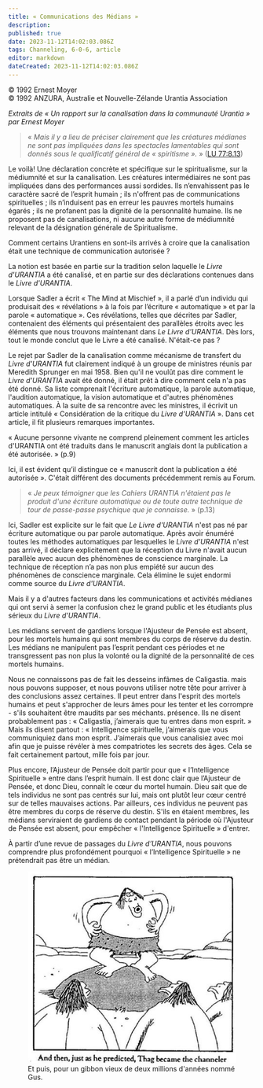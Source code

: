```yaml
---
title: « Communications des Médians »
description: 
published: true
date: 2023-11-12T14:02:03.086Z
tags: Channeling, 6-0-6, article
editor: markdown
dateCreated: 2023-11-12T14:02:03.086Z
---
```



<p class="v-card v-sheet theme--light gray lighten-3 px-2 py-1">© 1992 Ernest Moyer<br>© 1992 ANZURA, Australie et Nouvelle-Zélande Urantia Association</p>


_Extraits de « Un rapport sur la canalisation dans la communauté Urantia » par Ernest Moyer_

> « _Mais il y a lieu de préciser clairement que les créatures médianes ne sont pas impliquées dans les spectacles lamentables qui sont donnés sous le qualificatif général de « spiritisme »._ » ([LU 77:8.13](/fr/The_Urantia_Book/77#p8_13))

Le voilà! Une déclaration concrète et spécifique sur le spiritualisme, sur la médiumnité et sur la canalisation. Les créatures intermédiaires ne sont pas impliquées dans des performances aussi sordides. Ils n’envahissent pas le caractère sacré de l’esprit humain ; ils n'offrent pas de communications spirituelles ; ils n’induisent pas en erreur les pauvres mortels humains égarés ; ils ne profanent pas la dignité de la personnalité humaine. Ils ne proposent pas de canalisations, ni aucune autre forme de médiumnité relevant de la désignation générale de Spiritualisme.

Comment certains Urantiens en sont-ils arrivés à croire que la canalisation était une technique de communication autorisée ?

La notion est basée en partie sur la tradition selon laquelle le _Livre d'URANTIA_ a été canalisé, et en partie sur des déclarations contenues dans le _Livre d'URANTIA_.

Lorsque Sadler a écrit « The Mind at Mischief », il a parlé d’un individu qui produisait des « révélations » à la fois par l’écriture « automatique » et par la parole « automatique ». Ces révélations, telles que décrites par Sadler, contenaient des éléments qui présentaient des parallèles étroits avec les éléments que nous trouvons maintenant dans _Le Livre d'URANTIA_. Dès lors, tout le monde conclut que le Livre a été canalisé. N'était-ce pas ?

Le rejet par Sadler de la canalisation comme mécanisme de transfert du _Livre d'URANTIA_ fut clairement indiqué à un groupe de ministres réunis par Meredith Sprunger en mai 1958. Bien qu'il ne voulût pas dire comment le _Livre d'URANTIA_ avait été donné, il était prêt à dire comment cela n'a pas été donné. Sa liste comprenait l'écriture automatique, la parole automatique, l'audition automatique, la vision automatique et d'autres phénomènes automatiques. À la suite de sa rencontre avec les ministres, il écrivit un article intitulé « Considération de la critique du _Livre d’URANTIA_ ». Dans cet article, il fit plusieurs remarques importantes.

« Aucune personne vivante ne comprend pleinement comment les articles d'URANTIA ont été traduits dans le manuscrit anglais dont la publication a été autorisée. » (p.9)

Ici, il est évident qu’il distingue ce « manuscrit dont la publication a été autorisée ». C'était différent des documents précédemment remis au Forum.

> « _Je peux témoigner que les Cahiers URANTIA n'étaient pas le produit d'une écriture automatique ou de toute autre technique de tour de passe-passe psychique que je connaisse._ » (p.13)

Ici, Sadler est explicite sur le fait que _Le Livre d'URANTIA_ n'est pas né par écriture automatique ou par parole automatique. Après avoir énuméré toutes les méthodes automatiques par lesquelles le _Livre d'URANTIA_ n'est pas arrivé, il déclare explicitement que la réception du Livre n'avait aucun parallèle avec aucun des phénomènes de conscience marginale. La technique de réception n’a pas non plus empiété sur aucun des phénomènes de conscience marginale. Cela élimine le sujet endormi comme source du _Livre d'URANTIA_.

Mais il y a d'autres facteurs dans les communications et activités médianes qui ont servi à semer la confusion chez le grand public et les étudiants plus sérieux du _Livre d'URANTIA_.

Les médians servent de gardiens lorsque l'Ajusteur de Pensée est absent, pour les mortels humains qui sont membres du corps de réserve du destin. Les médians ne manipulent pas l’esprit pendant ces périodes et ne transgressent pas non plus la volonté ou la dignité de la personnalité de ces mortels humains.

Nous ne connaissons pas de fait les desseins infâmes de Caligastia. mais nous pouvons supposer, et nous pouvons utiliser notre tête pour arriver à des conclusions assez certaines. Il peut entrer dans l'esprit des mortels humains et peut s'approcher de leurs âmes pour les tenter et les corrompre - s'ils souhaitent être maudits par ses méchants. présence. Ils ne disent probablement pas : « Caligastia, j’aimerais que tu entres dans mon esprit. » Mais ils disent partout : « Intelligence spirituelle, j’aimerais que vous communiquiez dans mon esprit. J’aimerais que vous canalisiez avec moi afin que je puisse révéler à mes compatriotes les secrets des âges. Cela se fait certainement partout, mille fois par jour.

Plus encore, l’Ajusteur de Pensée doit partir pour que « l’Intelligence Spirituelle » entre dans l’esprit humain. Il est donc clair que l’Ajusteur de Pensée, et donc Dieu, connaît le cœur du mortel humain. Dieu sait que de tels individus ne sont pas centrés sur lui, mais ont plutôt leur cœur centré sur de telles mauvaises actions. Par ailleurs, ces individus ne peuvent pas être membres du corps de réserve du destin. S'ils en étaient membres, les médians serviraient de gardiens de contact pendant la période où l'Ajusteur de Pensée est absent, pour empêcher « l'Intelligence Spirituelle » d'entrer.

À partir d’une revue de passages du _Livre d’URANTIA_, nous pouvons comprendre plus profondément pourquoi « l’Intelligence Spirituelle » ne prétendrait pas être un médian.

<figure id="Figure_2" class="image urantiapedia" alt="cartoon">
<img src="/image/article/606/cartoon9.jpg">
<figcaption>Et puis, pour un gibbon vieux de deux millions d'années nommé Gus.</figcaption>
</figure>

